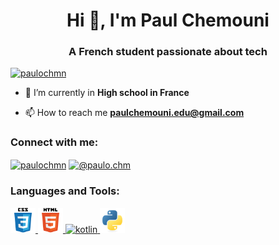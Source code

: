 <h1 align="center">Hi 👋, I'm Paul Chemouni</h1>
<h3 align="center">A French student passionate about tech</h3>

<p align="left"> <a href="https://twitter.com/paulochmn" target="blank"><img src="https://img.shields.io/twitter/follow/paulochmn?logo=twitter&style=for-the-badge" alt="paulochmn" /></a> </p>

- 🏫 I’m currently in **High school in France**

- 📫 How to reach me **paulchemouni.edu@gmail.com**

<h3 align="left">Connect with me:</h3>
<p align="left">
<a href="https://twitter.com/paulochmn" target="blank"><img align="center" src="https://raw.githubusercontent.com/rahuldkjain/github-profile-readme-generator/master/src/images/icons/Social/twitter.svg" alt="paulochmn" height="30" width="40" /></a>
<a href="https://instagram.com/@paulo.chm" target="blank"><img align="center" src="https://raw.githubusercontent.com/rahuldkjain/github-profile-readme-generator/master/src/images/icons/Social/instagram.svg" alt="@paulo.chm" height="30" width="40" /></a>
</p>

<h3 align="left">Languages and Tools:</h3>
<p align="left"> <a href="https://www.w3schools.com/css/" target="_blank" rel="noreferrer"> <img src="https://raw.githubusercontent.com/devicons/devicon/master/icons/css3/css3-original-wordmark.svg" alt="css3" width="40" height="40"/> </a> <a href="https://www.w3.org/html/" target="_blank" rel="noreferrer"> <img src="https://raw.githubusercontent.com/devicons/devicon/master/icons/html5/html5-original-wordmark.svg" alt="html5" width="40" height="40"/> </a> <a href="https://kotlinlang.org" target="_blank" rel="noreferrer"> <img src="https://www.vectorlogo.zone/logos/kotlinlang/kotlinlang-icon.svg" alt="kotlin" width="40" height="40"/> </a> <a href="https://www.python.org" target="_blank" rel="noreferrer"> <img src="https://raw.githubusercontent.com/devicons/devicon/master/icons/python/python-original.svg" alt="python" width="40" height="40"/> </a> </p>


